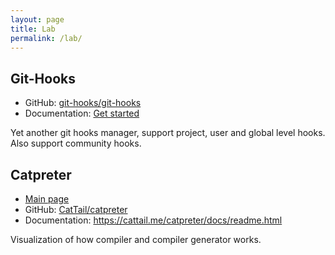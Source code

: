 ```yaml
---
layout: page
title: Lab
permalink: /lab/
---
```


## Git-Hooks

* GitHub: [git-hooks/git-hooks](https://github.com/git-hooks/git-hooks)
* Documentation: [Get started](https://github.com/git-hooks/git-hooks/wiki/Get-Started)

Yet another git hooks manager, support project, user and global level hooks. Also support community hooks.

## Catpreter

* [Main page](https://cattail.me/catpreter/)
* GitHub: [CatTail/catpreter](https://github.com/cattail/catpreter)
* Documentation: https://cattail.me/catpreter/docs/readme.html

Visualization of how compiler and compiler generator works.
